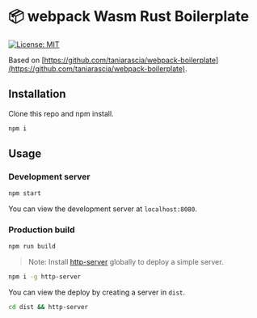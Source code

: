 # 📦 webpack Wasm Rust Boilerplate

[![License: MIT](https://img.shields.io/badge/License-MIT-blue.svg)](https://opensource.org/licenses/MIT)

Based on [https://github.com/taniarascia/webpack-boilerplate](https://github.com/taniarascia/webpack-boilerplate).

## Installation

Clone this repo and npm install.

```bash
npm i
```

## Usage

### Development server

```bash
npm start
```

You can view the development server at `localhost:8080`.

### Production build

```bash
npm run build
```

> Note: Install [http-server](https://www.npmjs.com/package/http-server) globally to deploy a simple server.

```bash
npm i -g http-server
```

You can view the deploy by creating a server in `dist`.

```bash
cd dist && http-server
```
